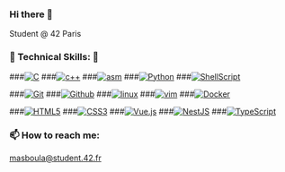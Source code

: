 ### Hi there 👋

<!--
**MassiliaB/MassiliaB** is a ✨ _special_ ✨ repository because its `README.md` (this file) appears on your GitHub profile.

Here are some ideas to get you started:

- 🔭 I’m currently working on ...
-  🌱 I’m currently learning ...
- 👯 I’m looking to collaborate on ...
- 🤔 I’m looking for help with ...
- 💬 Ask me about ...
-  ...
- 😄 Pronouns: ...
- ⚡ Fun fact: ...
-->

Student @ 42 Paris

###   🌱                    Technical Skills:                         🌱

###[![C](https://img.shields.io/badge/-C-9cf?style=for-the-badge&logo=C&logoColor=white)](https://github.com/MassiliaB)
###[![c++](https://img.shields.io/badge/-C%2B%2B-blue?style=for-the-badge)](https://github.com/MassiliaB)
###[![asm](https://img.shields.io/badge/-asm-informational?style=for-the-badge&logo=asm)](https://github.com/MassiliaB)
###[![Python](https://img.shields.io/badge/python-3670A0?style=for-the-badge&logo=python&logoColor=white)](https://github.com/MassiliaB)
###[![ShellScript](https://img.shields.io/badge/shell_script-%23121011.svg?style=for-the-badge&logo=gnu-bash&logoColor=white)](https://github.com/MassiliaB)

###[![Git](https://img.shields.io/badge/git-%23F05033.svg?style=for-the-badge&logo=git&logoColor=white)](https://github.com/MassiliaB)
###[![Github](https://img.shields.io/badge/github-%23121011.svg?style=for-the-badge&logo=github&logoColor=white&color=black)](https://github.com/MassiliaB)
###[![linux](https://img.shields.io/badge/Linux-FCC624?style=for-the-badge&logo=linux&logoColor=black)](https://github.com/MassiliaB)
###[![vim](https://img.shields.io/badge/VIM-%2311AB00.svg?&style=for-the-badge&logo=vim&logoColor=white)](https://github.com/MassiliaB)
###[![Docker](https://img.shields.io/badge/docker-%230db7ed.svg?style=for-the-badge&logo=docker&logoColor=white)](https://github.com/MassiliaB)


###[![HTML5](https://img.shields.io/badge/html5-%23E34F26.svg?style=for-the-badge&logo=html5&logoColor=white)](https://github.com/MassiliaB)
###[![CSS3](https://img.shields.io/badge/css3-%231572B6.svg?style=for-the-badge&logo=css3&logoColor=white)](https://github.com/MassiliaB)
###[![Vue.js](https://img.shields.io/badge/vuejs-%2335495e.svg?style=for-the-badge&logo=vuedotjs&logoColor=%234FC08D)](https://github.com/MassiliaB)
###[![NestJS](https://img.shields.io/badge/nestjs-%23E0234E.svg?style=for-the-badge&logo=nestjs&logoColor=white)](https://github.com/MassiliaB)
###[![TypeScript](https://img.shields.io/badge/typescript-%23007ACC.svg?style=for-the-badge&logo=typescript&logoColor=white)](https://github.com/MassiliaB)

### 📫 How to reach me:

masboula@student.42.fr
